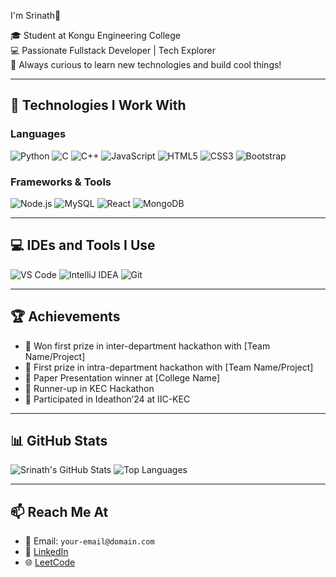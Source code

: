 I'm Srinath🍂

🎓 Student at Kongu Engineering College  
💻 Passionate Fullstack Developer | Tech Explorer  
🚀 Always curious to learn new technologies and build cool things!

---

## 🚀 Technologies I Work With

### Languages
![Python](https://img.shields.io/badge/-Python-3776AB?style=flat&logo=python&logoColor=white)
![C](https://img.shields.io/badge/-C-00599C?style=flat&logo=c)
![C++](https://img.shields.io/badge/-C++-00599C?style=flat&logo=c%2B%2B&logoColor=white)
![JavaScript](https://img.shields.io/badge/-JavaScript-F7DF1E?style=flat&logo=javascript&logoColor=black)
![HTML5](https://img.shields.io/badge/-HTML5-E34F26?style=flat&logo=html5&logoColor=white)
![CSS3](https://img.shields.io/badge/-CSS3-1572B6?style=flat&logo=css3)
![Bootstrap](https://img.shields.io/badge/-Bootstrap-563D7C?style=flat&logo=bootstrap)

### Frameworks & Tools
![Node.js](https://img.shields.io/badge/-Node.js-339933?style=flat&logo=node.js&logoColor=white)
![MySQL](https://img.shields.io/badge/-MySQL-4479A1?style=flat&logo=mysql&logoColor=white)
![React](https://img.shields.io/badge/-React-61DAFB?style=flat&logo=react&logoColor=black)
![MongoDB](https://img.shields.io/badge/-MongoDB-47A248?style=flat&logo=mongodb&logoColor=white)

---

## 💻 IDEs and Tools I Use
![VS Code](https://img.shields.io/badge/-VS%20Code-007ACC?style=flat&logo=visual-studio-code)
![IntelliJ IDEA](https://img.shields.io/badge/-IntelliJ%20IDEA-000000?style=flat&logo=intellij-idea)
![Git](https://img.shields.io/badge/-Git-F05032?style=flat&logo=git&logoColor=white)

---

## 🏆 Achievements
- 🥇 Won first prize in inter-department hackathon with [Team Name/Project]
- 🥇 First prize in intra-department hackathon with [Team Name/Project]
- 📝 Paper Presentation winner at [College Name]
- 🥈 Runner-up in KEC Hackathon
- 🧠 Participated in Ideathon’24 at IIC-KEC

---

## 📊 GitHub Stats
![Srinath's GitHub Stats](https://github-readme-stats.vercel.app/api?username=Srinath&show_icons=true&theme=dark)
![Top Languages](https://github-readme-stats.vercel.app/api/top-langs/?username=Srinath&layout=compact&theme=dark)

---

## 📫 Reach Me At
- 💌 Email: `your-email@domain.com`
- 🔗 [LinkedIn](https://www.linkedin.com/in/your-linkedin/)
- 🌐 [LeetCode](https://leetcode.com/your-leetcode-username)


<!--
**Srinath-205/Srinath-205** is a ✨ _special_ ✨ repository because its `README.md` (this file) appears on your GitHub profile.

Here are some ideas to get you started:

- 🔭 I’m currently working on ...
- 🌱 I’m currently learning ...
- 👯 I’m looking to collaborate on ...
- 🤔 I’m looking for help with ...
- 💬 Ask me about ...
- 📫 How to reach me: ...
- 😄 Pronouns: ...
- ⚡ Fun fact: ...
-->

